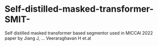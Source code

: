 # Self-distilled-masked-transformer-SMIT-
Self distilled masked transformer based segmentor used in MICCAI 2022 paper by Jiang J, ... Veeraraghavan H et.al 
